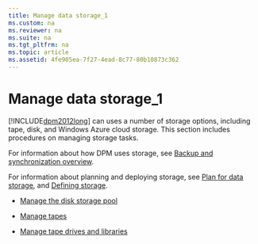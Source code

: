 ```yaml
---
title: Manage data storage_1
ms.custom: na
ms.reviewer: na
ms.suite: na
ms.tgt_pltfrm: na
ms.topic: article
ms.assetid: 4fe905ea-7f27-4ead-8c77-80b10873c362
---
```

# Manage data storage_1
[!INCLUDE[dpm2012long](../Token/dpm2012long_md.md)] can uses a number of storage options, including tape, disk, and Windows Azure cloud storage. This section includes procedures on managing storage tasks.

For information about how DPM uses storage, see [Backup and synchronization overview](assetId:///9e38d9e8-68f1-46bb-93ea-94e1d584abd6).

For information about planning and deploying storage, see [Plan for data storage](assetId:///651bce70-4334-44e8-88a7-84f185f8c8d8), and [Defining storage](assetId:///454d4b4c-f710-4abd-94f1-c77f329505a4).

-   [Manage the disk storage pool](../Topic/Manage-the-disk-storage-pool.md)

-   [Manage tapes](../Topic/Manage-tapes.md)

-   [Manage tape drives and libraries](../Topic/Manage-tape-drives-and-libraries.md)

